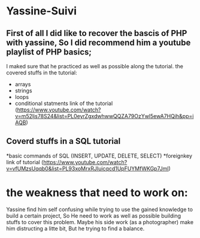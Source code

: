 # Yassine-Suivi
## First of all I did like to recover the bascis of PHP with yassine, So I did recommend him a youtube playlist of PHP basics;
I maked sure that he practiced as well as possible along the tutorial.
the covered stuffs in the tutorial: 
* arrays
* strings
* loops
* conditional statments
  link of the tutorial (https://www.youtube.com/watch?v=m52ljs78S24&list=PL0eyrZgxdwhwwQQZA79OzYwl5ewA7HQih&pp=iAQB)

## Coverd stuffs in a SQL tutorial
*basic commands of SQL (INSERT, UPDATE, DELETE, SELECT) 
*foreignkey
link of tutorial (https://www.youtube.com/watch?v=vfUMzsUqqb0&list=PL93xoMrxRJIuicqcd1UpFUYMfWKGp7JmI)


# the weakness that need to work on: 
Yassine find him self confusing while trying to use the gained knowledge to build a certain project, So He need to work as well as possible building stuffs to cover this problem.
Maybe his side work (as a photographer) make him distructing a litte bit, But he trying to find a balance.
